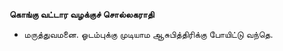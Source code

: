 **கொங்கு வட்டார வழக்குச் சொல்லகராதி**
- மருத்துவமனை. ஓடம்புக்கு முடியாம ஆசுபித்திரிக்கு போயிட்டு வந்தெ.

